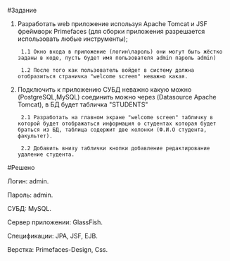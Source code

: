 #Задание
1. Разработать web приложение используя Apache Tomcat и JSF фреймворк Primefaces (для сборки приложения разрешается использовать любые инструменты);
    	
    	1.1 Окно входа в приложение (логин\пароль) они могут быть жёстко заданы в коде, пусть будет имя пользователя admin пароль admin)
    	
    	1.2 После того как пользователь войдет в систему должна отобразиться страничка "welcome screen" неважно какая.

2. Подключить к приложению СУБД неважно какую можно (PostgreSQL,MySQL) соединить можно через (Datasource Apache Tomcat), в БД будет табличка "STUDENTS"
    	
    	2.1 Разработать на главном экране "welcome screen" табличку в которой будет отображаться информация о студентах которая будет браться из БД, таблица содержит две колонки (Ф.И.О студента, факультет).
    	
    	2.2 Добавить внизу таблички кнопки добавление редактирование удаление студента.

#Решено

Логин: admin.

Пароль: admin.

СУБД: MySQL.

Сервер приложении: GlassFish.

Спецификации: JPA, JSF, EJB.

Верстка: Primefaces-Design, Css.